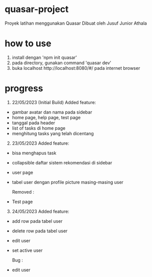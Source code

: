 # quasar-project

Proyek latihan menggunakan Quasar
Dibuat oleh Jusuf Junior Athala

# how to use

1. install dengan 'npm init quasar'
2. pada directory, gunakan command 'quasar dev'
3. buka localhost http://localhost:8080/#/ pada internet browser

# progress

1. 22/05/2023 (Initial Build)
   Added feature:

- gambar avatar dan nama pada sidebar
- home page, help page, test page
- tanggal pada header
- list of tasks di home page
- menghitung tasks yang telah dicentang

2. 23/05/2023
   Added feature:

- bisa menghapus task
- collapsible daftar sistem rekomendasi di sidebar
- user page
- tabel user dengan profile picture masing-masing user

  Removed :

- Test page

3. 24/05/2023
   Added feature:

- add row pada tabel user
- delete row pada tabel user
- edit user
- set active user

  Bug :

- edit user
